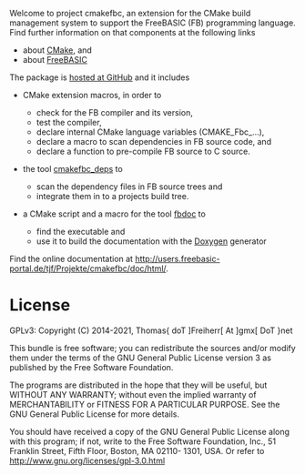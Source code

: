 Welcome to project cmakefbc, an extension for the CMake build
management system to support the FreeBASIC (FB) programming language.
Find further information on that components at the following links

- about [CMake](http://www.cmake.org), and
- about [FreeBASIC](http://www.freebasic.net)

The package is [hosted at GitHub](https://github.com/DTJF/cmakefbc) and it includes

- CMake extension macros, in order to
  - check for the FB compiler and its version,
  - test the compiler,
  - declare internal CMake language variables (CMAKE_Fbc_...),
  - declare a macro to scan dependencies in FB source code, and
  - declare a function to pre-compile FB source to C source.

- the tool [cmakefbc_deps](#PagCmakeFbDeps) to
  - scan the dependency files in FB source trees and
  - integrate them in to a projects build tree.

- a CMake script and a  macro for the tool [fbdoc](http://github.com/DTJF/fbdoc) to
  - find the executable and
  - use it to build the documentation with the [Doxygen](http://www.doxygen.org/) generator

Find the online documentation at
http://users.freebasic-portal.de/tjf/Projekte/cmakefbc/doc/html/.


License
=======

GPLv3: Copyright (C) 2014-2021, Thomas{ doT ]Freiherr[ At ]gmx[ DoT }net

This bundle is free software; you can redistribute the sources and/or
modify them under the terms of the GNU General Public License version 3
as published by the Free Software Foundation.

The programs are distributed in the hope that they will be useful, but
WITHOUT ANY WARRANTY; without even the implied warranty of
MERCHANTABILITY or FITNESS FOR A PARTICULAR PURPOSE. See the GNU
General Public License for more details.

You should have received a copy of the GNU General Public License along
with this program; if not, write to the Free Software Foundation, Inc.,
51 Franklin Street, Fifth Floor, Boston, MA 02110- 1301, USA. Or refer
to http://www.gnu.org/licenses/gpl-3.0.html
